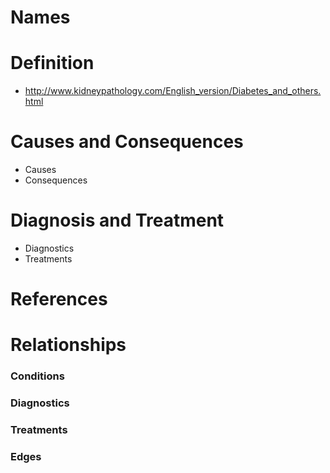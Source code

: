 # Names

# Definition

- http://www.kidneypathology.com/English_version/Diabetes_and_others.html

# Causes and Consequences

- Causes
- Consequences

# Diagnosis and Treatment

- Diagnostics
- Treatments

# References

# Relationships

### Conditions

### Diagnostics

### Treatments

### Edges